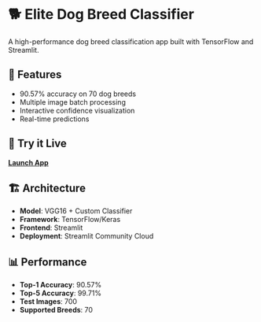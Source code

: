 # 🐕 Elite Dog Breed Classifier

A high-performance dog breed classification app built with TensorFlow and Streamlit.

## 🎯 Features
- 90.57% accuracy on 70 dog breeds
- Multiple image batch processing
- Interactive confidence visualization
- Real-time predictions

## 🚀 Try it Live
[**Launch App**](https://your-app-url.streamlit.app)

## 🏗️ Architecture
- **Model**: VGG16 + Custom Classifier
- **Framework**: TensorFlow/Keras
- **Frontend**: Streamlit
- **Deployment**: Streamlit Community Cloud

## 📊 Performance
- **Top-1 Accuracy**: 90.57%
- **Top-5 Accuracy**: 99.71%
- **Test Images**: 700
- **Supported Breeds**: 70
